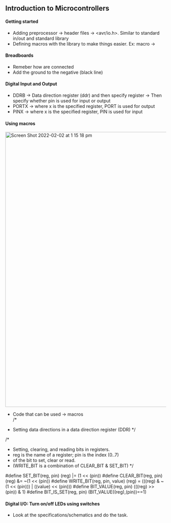 ## Introduction to Microcontrollers

#### Getting started
- Adding preprocessor -> header files -> <avr/io.h>. Similar to standard in/out and standard library 
- Defining macros with the library to make things easier. Ex: macro -> 

#### Breadboards
- Remeber how are connected
- Add the ground to the negative (black line)

#### Digital Input and Output
- DDRB -> Data direction register (ddr) and then specify register -> Then specify whether pin is used for input or output
- PORTX -> where x is the specified register, PORT is used for output
- PINX -> where x is the specified register, PIN is used for input

#### Using macros 
<img width="860" alt="Screen Shot 2022-02-02 at 1 15 18 pm" src="https://user-images.githubusercontent.com/71302996/152087743-4abd02a7-62cc-41ec-a9e0-cc8e99880843.png">

- Code that can be used -> macros  
/* 
 *  Setting data directions in a data direction register (DDR)
 */

/*
 *  Setting, clearing, and reading bits in registers.
 *  reg is the name of a register; pin is the index (0..7)
 *  of the bit to set, clear or read.
 *  (WRITE_BIT is a combination of CLEAR_BIT & SET_BIT)
 */

#define SET_BIT(reg, pin)			(reg) |= (1 << (pin))
#define CLEAR_BIT(reg, pin)			(reg) &= ~(1 << (pin))
#define WRITE_BIT(reg, pin, value)	(reg) = (((reg) & ~(1 << (pin))) | ((value) << (pin)))
#define BIT_VALUE(reg, pin)			(((reg) >> (pin)) & 1)
#define BIT_IS_SET(reg, pin)		(BIT_VALUE((reg),(pin))==1)



#### Digital I/O: Turn on/off LEDs using switches
- Look at the specifications/schematics and do the task.

